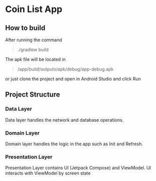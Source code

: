 # Coin List App

## How to build

After running the command

> ./gradlew build

The apk file will be located in 

> /app/build/outputs/apk/debug/app-debug.apk

or just clone the project and open in Android Studio and click Run

## Project Structure

### Data Layer

Data layer handles the network and database operations.

### Domain Layer

Domain layer handles the logic in the app such as Init and Refresh.

### Presentation Layer

Presentation Layer contains UI (Jetpack Compose) and ViewModel. UI interacts with ViewModel by screen state 
